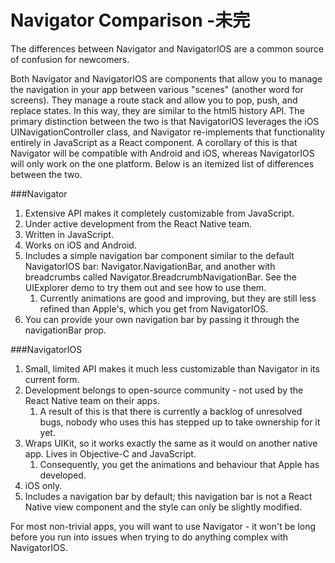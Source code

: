 # Navigator Comparison -未完
The differences between Navigator and NavigatorIOS are a common source of confusion for newcomers.

Both Navigator and NavigatorIOS are components that allow you to manage the navigation in your app between various "scenes" (another word for screens). They manage a route stack and allow you to pop, push, and replace states. In this way, they are similar to the html5 history API. The primary distinction between the two is that NavigatorIOS leverages the iOS UINavigationController class, and Navigator re-implements that functionality entirely in JavaScript as a React component. A corollary of this is that Navigator will be compatible with Android and iOS, whereas NavigatorIOS will only work on the one platform. Below is an itemized list of differences between the two.

###Navigator 
1. Extensive API makes it completely customizable from JavaScript.
1. Under active development from the React Native team.
1. Written in JavaScript.
1. Works on iOS and Android.
1. Includes a simple navigation bar component similar to the default NavigatorIOS bar: Navigator.NavigationBar, and another with breadcrumbs called Navigator.BreadcrumbNavigationBar. See the UIExplorer demo to try them out and see how to use them.
	1. Currently animations are good and improving, but they are still less refined than Apple's, which you get from NavigatorIOS.
1. You can provide your own navigation bar by passing it through the navigationBar prop.


###NavigatorIOS 

 

1. Small, limited API makes it much less customizable than Navigator in its current form.
1. Development belongs to open-source community - not used by the React Native team on their apps.
	1. A result of this is that there is currently a backlog of unresolved bugs, nobody who uses this has stepped up to take ownership for it yet.
1. Wraps UIKit, so it works exactly the same as it would on another native app. Lives in Objective-C and JavaScript.
	1. Consequently, you get the animations and behaviour that Apple has developed.
1. iOS only.
1. Includes a navigation bar by default; this navigation bar is not a React Native view component and the style can only be slightly modified.

For most non-trivial apps, you will want to use Navigator - it won't be long before you run into issues when trying to do anything complex with NavigatorIOS.

